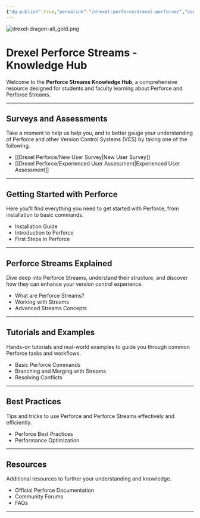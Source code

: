 ```yaml
---
{"dg-publish":true,"permalink":"/drexel-perforce/drexel-perforce/","contentClasses":"drexel","tags":["gardenEntry"]}
---
```


![drexel-dragon-all_gold.png](/img/user/Drexel%20Perforce/All%20Media/drexel-dragon-all_gold.png)
# Drexel Perforce Streams - Knowledge Hub

Welcome to the **Perforce Streams Knowledge Hub**, a comprehensive resource designed for students and faculty learning about Perforce and Perforce Streams. 

---
## Surveys and Assessments

Take a moment to help us help you, and to better gauge your understanding of Perforce and other Version Control Systems (VCS) by taking one of the following.

- [[Drexel Perforce/New User Survey\|New User Survey]]
- [[Drexel Perforce/Experienced User Assessment\|Experienced User Assessment]]

---
## Getting Started with Perforce

Here you'll find everything you need to get started with Perforce, from installation to basic commands.

- Installation Guide
- Introduction to Perforce
- First Steps in Perforce

---

## Perforce Streams Explained

Dive deep into Perforce Streams, understand their structure, and discover how they can enhance your version control experience.

- What are Perforce Streams?
- Working with Streams
- Advanced Streams Concepts

---

## Tutorials and Examples

Hands-on tutorials and real-world examples to guide you through common Perforce tasks and workflows.

- Basic Perforce Commands
- Branching and Merging with Streams
- Resolving Conflicts

---

## Best Practices

Tips and tricks to use Perforce and Perforce Streams effectively and efficiently.

- Perforce Best Practices
- Performance Optimization

---

## Resources

Additional resources to further your understanding and knowledge.

- Official Perforce Documentation
- Community Forums
- FAQs

---
